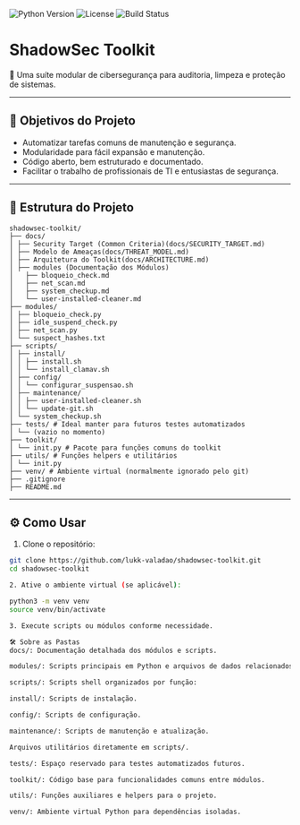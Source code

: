![Python Version](https://img.shields.io/badge/python-3.8%2B-blue.svg)
![License](https://img.shields.io/badge/license-MIT-green.svg)
![Build Status](https://img.shields.io/badge/build-passing-brightgreen.svg)

# ShadowSec Toolkit

🔐 Uma suíte modular de cibersegurança para auditoria, limpeza e proteção de sistemas.

---

## 🎯 Objetivos do Projeto

- Automatizar tarefas comuns de manutenção e segurança.
- Modularidade para fácil expansão e manutenção.
- Código aberto, bem estruturado e documentado.
- Facilitar o trabalho de profissionais de TI e entusiastas de segurança.

---

## 📁 Estrutura do Projeto

```
shadowsec-toolkit/
├── docs/
│ ├── Security Target (Common Criteria)(docs/SECURITY_TARGET.md)
│ ├── Modelo de Ameaças(docs/THREAT_MODEL.md)
│ ├── Arquitetura do Toolkit(docs/ARCHITECTURE.md)
│ ├── modules (Documentação dos Módulos)
│   ├── bloqueio_check.md
│   ├── net_scan.md
│   ├── system_checkup.md
│   └── user-installed-cleaner.md
├── modules/
│ ├── bloqueio_check.py
│ ├── idle_suspend_check.py
│ ├── net_scan.py
│ └── suspect_hashes.txt
├── scripts/
│ ├── install/
│ │ ├── install.sh
│ │ └── install_clamav.sh
│ ├── config/
│ │ └── configurar_suspensao.sh
│ ├── maintenance/
│ │ ├── user-installed-cleaner.sh
│ │ └── update-git.sh
│ └── system_checkup.sh
├── tests/ # Ideal manter para futuros testes automatizados
│ └── (vazio no momento)
├── toolkit/
│ └── init.py # Pacote para funções comuns do toolkit
├── utils/ # Funções helpers e utilitários
│ └── init.py
├── venv/ # Ambiente virtual (normalmente ignorado pelo git)
├── .gitignore
├── README.md
```
---

## ⚙️ Como Usar

1. Clone o repositório:

```bash
git clone https://github.com/lukk-valadao/shadowsec-toolkit.git
cd shadowsec-toolkit

2. Ative o ambiente virtual (se aplicável):

python3 -m venv venv
source venv/bin/activate

3. Execute scripts ou módulos conforme necessidade.

🛠 Sobre as Pastas
docs/: Documentação detalhada dos módulos e scripts.

modules/: Scripts principais em Python e arquivos de dados relacionados.

scripts/: Scripts shell organizados por função:

install/: Scripts de instalação.

config/: Scripts de configuração.

maintenance/: Scripts de manutenção e atualização.

Arquivos utilitários diretamente em scripts/.

tests/: Espaço reservado para testes automatizados futuros.

toolkit/: Código base para funcionalidades comuns entre módulos.

utils/: Funções auxiliares e helpers para o projeto.

venv/: Ambiente virtual Python para dependências isoladas.
